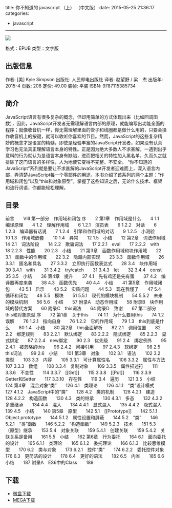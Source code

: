 title: 你不知道的 javascript （上） （中文版）
date: 2015-05-25 21:36:17
categories:
  - javascript
---

![](http://img3.douban.com/lpic/s28033372.jpg)

格式：EPUB
类型：文字版

<!--more-->

## 出版信息 ##

作者: [美] Kyle Simpson 
出版社: 人民邮电出版社
译者: 赵望野 / 梁　杰 
出版年: 2015-4
页数: 208
定价: 49.00
装帧: 平装
ISBN: 9787115385734

## 简介 ##

JavaScript语言有很多复杂的概念，但却用简单的方式体现出来（比如回调函数），因此，JavaScript开发者无需理解语言内部的原理，就能编写出功能全面的程序；就像收音机一样，你无需理解里面的管子和线圈都是做什么用的，只要会操作收音机上的按键，就可以收听你喜欢的节目。然而，JavaScript的这些复杂精妙的概念才是语言的精髓，即使是经验丰富的JavaScript开发者，如果没有认真学习也无法真正理解语言本身的特性。正是因为绝大多数人不求甚解，一遇到出乎意料的行为就认为是语言本身有缺陷，进而把相关的特性加入黑名单，久而久之就排除了这门语言的多样性，人为地使它变得不完整、不安全。
“你不知道的JavaScript”系列就是要让不求甚解的JavaScript开发者迎难而上，深入语言内部，弄清楚JavaScript每一个零部件的用途。本书介绍了该系列的两个主题：“作用域和闭包”以及“this和对象原型”。掌握了这些知识之后，无论什么技术、框架和流行词语，你都能轻松理解。

## 目录 ##

前言　　VIII
第一部分　作用域和闭包
序　　2
第1章　作用域是什么　　4
1.1　编译原理　　4
1.2　理解作用域　　6
1.2.1　演员表　　6
1.2.2　对话　　6
1.2.3　编译器有话说　　7
1.2.4　引擎和作用域的对话　　9
1.2.5　小测验　　10
1.3　作用域嵌套　　10
1.4　异常　　12
1.5　小结　　12
第2章　词法作用域　　14
2.1　词法阶段　　14
2.2　欺骗词法　　17
2.2.1　eval　　17
2.2.2　with　　18
2.2.3　性能　　20
2.3　小结　　21
第3章　函数作用域和块作用域　　22
3.1　函数中的作用域　　22
3.2　隐藏内部实现　　23
3.3　函数作用域　　26
3.3.1　匿名和具名　　27
3.3.2　立即执行函数表达式　　28
3.4　块作用域　　30
3.4.1　with　　31
3.4.2　try/catch　　31
3.4.3　let　　32
3.4.4　const　　35
3.5　小结　　36
第4章　提升　　37
4.1　先有鸡还是先有蛋　　37
4.2　编译器再度来袭　　38
4.3　函数优先　　40
4.4　小结　　41
第5章　作用域闭包　　43
5.1　启示　　43
5.2　实质问题　　44
5.3　现在我懂了　　47
5.4　循环和闭包　　48
5.5　模块　　51
5.5.1　现代的模块机制　　54
5.5.2　未来的模块机制　　56
5.6　小结　　57
附录A　动态作用域　　58
附录B　块作用域的替代方案　　60
附录C　this词法　　64
附录D　致谢　　67
第二部分　this和对象原型
序　　72
第1章　关于this　　74
1.1　为什么要用this　　74
1.2　误解　　76
1.2.1　指向自身　　76
1.2.2　它的作用域　　79
1.3　this到底是什么　　80
1.4　小结　　80
第2章　this全面解析　　82
2.1　调用位置　　82
2.2　绑定规则　　83
2.2.1　默认绑定　　83
2.2.2　隐式绑定　　85
2.2.3　显式绑定　　87
2.2.4　new绑定　　90
2.3　优先级　　91
2.4　绑定例外　　95
2.4.1　被忽略的this　　96
2.4.2　间接引用　　97
2.4.3　软绑定　　98
2.5　this词法　　99
2.6　小结　　101
第3章　对象　　102
3.1　语法　　102
3.2　类型　　103
3.3　内容　　105
3.3.1　可计算属性名　　106
3.3.2　属性与方法　　107
3.3.3　数组　　108
3.3.4　复制对象　　109
3.3.5　属性描述符　　111
3.3.6　不变性　　114
3.3.7　[[Get]]　　115
3.3.8　[[Put]]　　116
3.3.9　Getter和Setter　　117
3.3.10　存在性　　119
3.4　遍历　　121
3.5　小结　　124
第4章　混合对象“类”　　126
4.1　类理论　　126
4.1.1　“类”设计模式　　127
4.1.2　JavaScript中的“类”　　128
4.2　类的机制　　128
4.2.1　建造　　128
4.2.2　构造函数　　130
4.3　类的继承　　130
4.3.1　多态　　132
4.3.2　多重继承　　134
4.4　混入　　134
4.4.1　显式混入　　135
4.4.2　隐式混入　　139
4.5　小结　　140
第5章　原型　　142
5.1　[[Prototype]]　　142
5.1.1　Object.prototype　　144
5.1.2　属性设置和屏蔽　　144
5.2　“类”　　146
5.2.1　“类”函数　　146
5.2.2　“构造函数”　　149
5.2.3　技术　　151
5.3　（原型）继承　　153
5.4　对象关联　　159
5.4.1　创建关联　　159
5.4.2　关联关系是备用　　161
5.5　小结　　162
第6章　行为委托　　164
6.1　面向委托的设计　　165
6.1.1　类理论　　165
6.1.2　委托理论　　166
6.1.3　比较思维模型　　170
6.2　类与对象　　173
6.2.1　控件“类”　　174
6.2.2　委托控件对象　　176
6.3　更简洁的设计　　178
6.4　更好的语法　　182
6.5　内省　　185
6.6　小结　　187
附录A　ES6中的Class　　189

## 下载 ##

+ [微盘下载](http://vdisk.weibo.com/s/aADaW4YRFv-3e)
+ [MEGA下载](https://mega.co.nz/#!yUE2BbqL!-55aDmx2pkWo1D-o57rZmv0JICBb3aZXo4-_pJr9xZE)